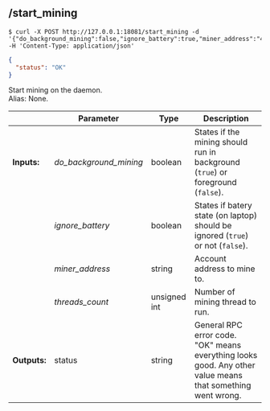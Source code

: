 ## **/start_mining**

```shell
$ curl -X POST http://127.0.0.1:18081/start_mining -d '{"do_background_mining":false,"ignore_battery":true,"miner_address":"47xu3gQpF569au9C2ajo5SSMrWji6xnoE5vhr94EzFRaKAGw6hEGFXYAwVADKuRpzsjiU1PtmaVgcjUJF89ghGPhUXkndHc","threads_count":1}' -H 'Content-Type: application/json'
```
```json
{
  "status": "OK"
}
```
Start mining on the daemon.  
Alias: None.  

|             | Parameter              | Type         | Description
| ---         | ---                    | ---          | ---
|**Inputs:**  | *do_background_mining* | boolean      | States if the mining should run in background (`true`) or foreground (`false`).
|             | *ignore_battery*       | boolean      | States if batery state (on laptop) should be ignored (`true`) or not (`false`).
|             | *miner_address*        | string       | Account address to mine to.
|             | *threads_count*        | unsigned int | Number of mining thread to run.
|**Outputs:** | status                 | string       | General RPC error code. "OK" means everything looks good. Any other value means that something went wrong.
